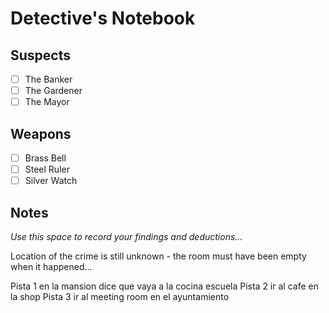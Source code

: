 # Detective's Notebook

## Suspects
- [ ] The Banker
- [ ] The Gardener
- [ ] The Mayor

## Weapons
- [ ] Brass Bell
- [ ] Steel Ruler
- [ ] Silver Watch

## Notes
*Use this space to record your findings and deductions...*

Location of the crime is still unknown - the room must have been empty when it happened...

Pista 1 en la mansion dice que vaya a la cocina escuela
Pista 2 ir al cafe en la shop
Pista 3 ir al meeting room en el ayuntamiento
